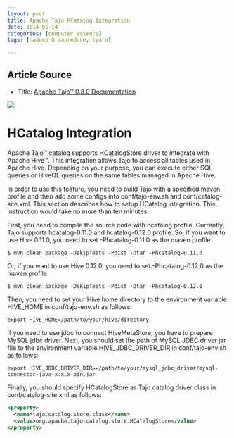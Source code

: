 ```yaml
---
layout: post
title: Apache Tajo HCatalog Integration
date: 2014-05-14
categories: [computer science]
tags: [hadoop & mapreduce, tyarn]

---
```


## Article Source
* Title: [Apache Tajo™ 0.8.0 Documentation](http://tajo.apache.org/docs/0.8.0/backup_and_restore/catalog.html)

[![](http://sungsoo.github.com/images/tajo-documentation.png)](http://sungsoo.github.com/images/tajo-documentation.png)

# HCatalog Integration

Apache Tajo™ catalog supports HCatalogStore driver to integrate with Apache Hive™. This integration allows Tajo to access all tables used in Apache Hive. Depending on your purpose, you can execute either SQL queries or HiveQL queries on the same tables managed in Apache Hive.

In order to use this feature, you need to build Tajo with a specified maven profile and then add some configs into conf/tajo-env.sh and conf/catalog-site.xml. This section describes how to setup HCatalog integration. This instruction would take no more than ten minutes.

First, you need to compile the source code with hcatalog profile. Currently, Tajo supports hcatalog-0.11.0 and hcatalog-0.12.0 profile. So, if you want to use Hive 0.11.0, you need to set -Phcatalog-0.11.0 as the maven profile

	$ mvn clean package -DskipTests -Pdist -Dtar -Phcatalog-0.11.0

Or, if you want to use Hive 0.12.0, you need to set -Phcatalog-0.12.0 as the maven profile

	$ mvn clean package -DskipTests -Pdist -Dtar -Phcatalog-0.12.0
	
Then, you need to set your Hive home directory to the environment variable HIVE_HOME in conf/tajo-env.sh as follows:

	export HIVE_HOME=/path/to/your/hive/directory
	
If you need to use jdbc to connect HiveMetaStore, you have to prepare MySQL jdbc driver. Next, you should set the path of MySQL JDBC driver jar file to the environment variable HIVE_JDBC_DRIVER_DIR in conf/tajo-env.sh as follows:

	export HIVE_JDBC_DRIVER_DIR==/path/to/your/mysql_jdbc_driver/mysql-connector-java-x.x.x-bin.jar

Finally, you should specify HCatalogStore as Tajo catalog driver class in conf/catalog-site.xml as follows:

```xml
<property>
  <name>tajo.catalog.store.class</name>
  <value>org.apache.tajo.catalog.store.HCatalogStore</value>
</property>
```
